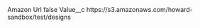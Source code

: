 <?xml version="1.0" encoding="UTF-8"?>
<CustomMetadata xmlns="http://soap.sforce.com/2006/04/metadata" xmlns:xsi="http://www.w3.org/2001/XMLSchema-instance" xmlns:xsd="http://www.w3.org/2001/XMLSchema">
    <label>Amazon Url</label>
    <protected>false</protected>
    <values>
        <field>Value__c</field>
        <value xsi:type="xsd:string">https://s3.amazonaws.com/howard-sandbox/test/designs</value>
    </values>
</CustomMetadata>
